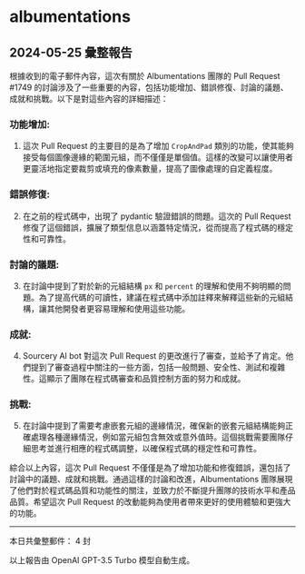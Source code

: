 # albumentations

## 2024-05-25 彙整報告

根據收到的電子郵件內容，這次有關於 Albumentations 團隊的 Pull Request #1749 的討論涉及了一些重要的內容，包括功能增加、錯誤修復、討論的議題、成就和挑戰。以下是對這些內容的詳細描述：



### 功能增加:

1. 這次 Pull Request 的主要目的是為了增加 `CropAndPad` 類別的功能，使其能夠接受每個圖像邊緣的範圍元組，而不僅僅是單個值。這樣的改變可以讓使用者更靈活地指定要裁剪或填充的像素數量，提高了圖像處理的自定義程度。



### 錯誤修復:

2. 在之前的程式碼中，出現了 pydantic 驗證錯誤的問題。這次的 Pull Request 修復了這個錯誤，擴展了類型信息以涵蓋特定情況，從而提高了程式碼的穩定性和可靠性。



### 討論的議題:

3. 在討論中提到了對於新的元組結構 `px` 和 `percent` 的理解和使用不夠明顯的問題。為了提高代碼的可讀性，建議在程式碼中添加註釋來解釋這些新的元組結構，讓其他開發者更容易理解和使用這些功能。



### 成就:

4. Sourcery AI bot 對這次 Pull Request 的更改進行了審查，並給予了肯定。他們提到了審查過程中關注的一些方面，包括一般問題、安全性、測試和複雜性。這顯示了團隊在程式碼審查和品質控制方面的努力和成就。



### 挑戰:

5. 在討論中提到了需要考慮嵌套元組的邊緣情況，確保新的嵌套元組結構能夠正確處理各種邊緣情況，例如當元組包含無效或意外值時。這個挑戰需要團隊仔細思考並進行相應的程式碼調整，以確保程式碼的穩定性和可靠性。



綜合以上內容，這次 Pull Request 不僅僅是為了增加功能和修復錯誤，還包括了討論中的議題、成就和挑戰。通過這樣的討論和改進，Albumentations 團隊展現了他們對於程式碼品質和功能性的關注，並致力於不斷提升團隊的技術水平和產品品質。希望這次 Pull Request 的改動能夠為使用者帶來更好的使用體驗和更強大的功能。



---



本日共彙整郵件： 4 封



以上報告由 OpenAI GPT-3.5 Turbo 模型自動生成。